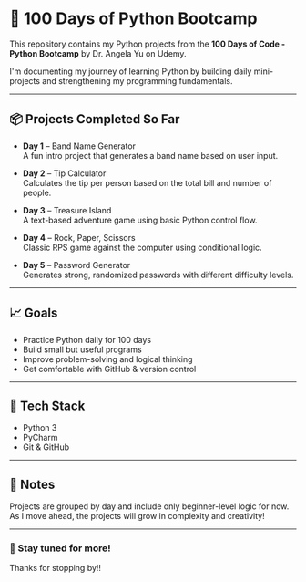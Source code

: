 # 🐍 100 Days of Python Bootcamp

This repository contains my Python projects from the **100 Days of Code - Python Bootcamp** by Dr. Angela Yu on Udemy.

I'm documenting my journey of learning Python by building daily mini-projects and strengthening my programming fundamentals.

---

## 📦 Projects Completed So Far

- **Day 1** – Band Name Generator  
  A fun intro project that generates a band name based on user input.

- **Day 2** – Tip Calculator  
  Calculates the tip per person based on the total bill and number of people.

- **Day 3** – Treasure Island  
  A text-based adventure game using basic Python control flow.

- **Day 4** – Rock, Paper, Scissors  
  Classic RPS game against the computer using conditional logic.

- **Day 5** – Password Generator  
  Generates strong, randomized passwords with different difficulty levels.

---

## 📈 Goals

- Practice Python daily for 100 days  
- Build small but useful programs  
- Improve problem-solving and logical thinking  
- Get comfortable with GitHub & version control

---

## 🚀 Tech Stack

- Python 3
- PyCharm
- Git & GitHub

---

## 🔖 Notes

Projects are grouped by day and include only beginner-level logic for now. As I move ahead, the projects will grow in complexity and creativity!

---

### 🌟 Stay tuned for more!

Thanks for stopping by!!
